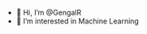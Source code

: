 - 👋 Hi, I’m @GengalR
- 👀 I’m interested in Machine Learning

<!---
GengalR/GengalR is a ✨ special ✨ repository because its `README.md` (this file) appears on your GitHub profile.
You can click the Preview link to take a look at your changes.
--->
